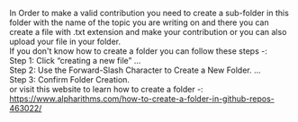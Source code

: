In Order to make a valid contribution you need to create a sub-folder in this folder with the name of the topic you are writing on and there you can create a file with .txt extension and make your contribution or you can also upload your file in your folder.<br>
If you don't know how to create a folder you can follow these steps -: <br>
Step 1: Click “creating a new file” ...<br>
Step 2: Use the Forward-Slash Character to Create a New Folder. ...<br>
Step 3: Confirm Folder Creation.<br>
or visit this website to learn how to create a folder -: https://www.alpharithms.com/how-to-create-a-folder-in-github-repos-463022/
